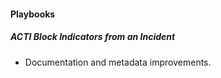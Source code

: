 
#### Playbooks
##### ACTI Block Indicators from an Incident
- Documentation and metadata improvements.
